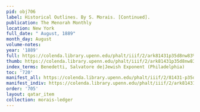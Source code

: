 ```yaml
---
pid: obj706
label: Historical Outlines. By S. Morais. [Continued].
publication: The Menorah Monthly
location: New York
full_date: " August, 1889"
month_day: August
volume-notes:
year: '1889'
full: https://colenda.library.upenn.edu/phalt/iiif/2/ark81431p35d8nw83%2FSHA256E-s6478412--6ecfe39527103984d197af11a8de0a55748f614adff506186f0c4644b980b4c2.jpeg/full/3500,/0/default.jpg
thumb: https://colenda.library.upenn.edu/phalt/iiif/2/ark81431p35d8nw83%2FSHA256E-s6478412--6ecfe39527103984d197af11a8de0a55748f614adff506186f0c4644b980b4c2.jpeg/full/!200,200/0/default.jpg
index_terms: Benedetti, Salvatore de|Jewish Exponent (Philadelphia)
toc: '720'
manifest_all: https://colenda.library.upenn.edu/phalt/iiif/2/81431-p35d8nw83/manifest
manifest_indiv: https://colenda.library.upenn.edu/phalt/iiif/2/ark81431p35d8nw83%2FSHA256E-s6478412--6ecfe39527103984d197af11a8de0a55748f614adff506186f0c4644b980b4c2.jpeg
order: '705'
layout: qatar_item
collection: morais-ledger
---
```

